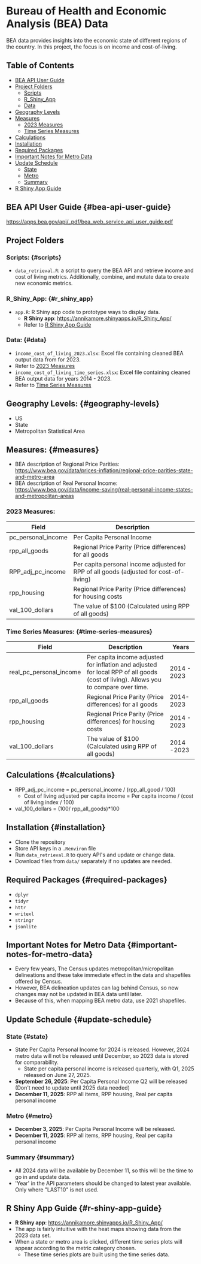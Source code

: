 # Bureau of Health and Economic Analysis (BEA) Data

BEA data provides insights into the economic state of different regions of the country. In this project, the focus is on income and cost-of-living.

## Table of Contents

-   [BEA API User Guide](#bea-api-user-guide)
-   [Project Folders](project-folders)
    -   [Scripts](#scripts)
    -   [R_Shiny_App](#r_shiny_app)
    -   [Data](#data)
-   [Geography Levels](#geography-levels)
-   [Measures](#measures)
    -   [2023 Measures](#2023-measures)
    -   [Time Series Measures](#time-series-measures)
-   [Calculations](#calculations)
-   [Installation](#installation)
-   [Required Packages](#required-packages)
-   [Important Notes for Metro Data](#important-notes-for-metro-data)
-   [Update Schedule](#update-schedule)
    -   [State](#state)
    -   [Metro](#metro)
    -   [Summary](#summary)
-   [R Shiny App Guide](#r-shiny-app-guide)

## BEA API User Guide {#bea-api-user-guide}

<https://apps.bea.gov/api/_pdf/bea_web_service_api_user_guide.pdf>

## Project Folders

### Scripts: {#scripts}

-   `data_retrieval.R`: a script to query the BEA API and retrieve income and cost of living metrics. Additionally, combine, and mutate data to create new economic metrics.

### R_Shiny_App: {#r_shiny_app}

-   `app.R`: R Shiny app code to prototype ways to display data.
    -   **R Shiny app**: <https://annikamore.shinyapps.io/R_Shiny_App/>
    -   Refer to [R Shiny App Guide](#r-shiny-app-guide)

### Data: {#data}

-   `income_cost_of_living_2023.xlsx`: Excel file containing cleaned BEA output data from for 2023.
-   Refer to [2023 Measures](#2023-measures)
-   `income_cost_of_living_time_series.xlsx`: Excel file containing cleaned BEA output data for years 2014 - 2023.
-   Refer to [Time Series Measures](#time-series-measures)

## Geography Levels: {#geography-levels}

-   US
-   State
-   Metropolitan Statistical Area

## Measures: {#measures}

-   BEA description of Regional Price Parities: <https://www.bea.gov/data/prices-inflation/regional-price-parities-state-and-metro-area>
-   BEA description of Real Personal Income: <https://www.bea.gov/data/income-saving/real-personal-income-states-and-metropolitan-areas>

### 2023 Measures:

| Field | Description |
|----|----|
| pc_personal_income | Per Capita Personal Income |
| rpp_all_goods | Regional Price Parity (Price differences) for all goods |
| RPP_adj_pc_income | Per capita personal income adjusted for RPP of all goods (adjusted for cost-of-living) |
| rpp_housing | Regional Price Parity (Price differences) for housing costs |
| val_100_dollars | The value of \$100 (Calculated using RPP of all goods) |

### Time Series Measures: {#time-series-measures}

| Field | Description | Years |
|----|----|----|
| real_pc_personal_income | Per capita income adjusted for inflation and adjusted for local RPP of all goods (cost of living). Allows you to compare over time. | 2014 - 2023 |
| rpp_all_goods | Regional Price Parity (Price differences) for all goods | 2014-2023 |
| rpp_housing | Regional Price Parity (Price differences) for housing costs | 2014 - 2023 |
| val_100_dollars | The value of \$100 (Calculated using RPP of all goods) | 2014 -2023 |

## Calculations {#calculations}

-   RPP_adj_pc_income = pc_personal_income / (rpp_all_good / 100)
    -   Cost of living adjusted per capita income = Per capita income / (cost of living index / 100)
-   val_100_dollars = (100/ rpp_all_goods)\*100

## Installation {#installation}

-   Clone the repository
-   Store API keys in a `.Renviron` file
-   Run `data_retrieval.R` to query API's and update or change data.
-   Download files from `data/` separately if no updates are needed.

## Required Packages {#required-packages}

-   `dplyr`
-   `tidyr`
-   `httr`
-   `writexl`
-   `stringr`
-   `jsonlite`

## Important Notes for Metro Data {#important-notes-for-metro-data}

-   Every few years, The Census updates metropolitan/micropolitan delineations and these take immediate effect in the data and shapefiles offered by Census.
-   However, BEA delineation updates can lag behind Census, so new changes may not be updated in BEA data until later.
-   Because of this, when mapping BEA metro data, use 2021 shapefiles.

## Update Schedule {#update-schedule}

### State {#state}

-   State Per Capita Personal Income for 2024 is released. However, 2024 metro data will not be released until December, so 2023 data is stored for comparability.
    -   State per capita personal income is released quarterly, with Q1, 2025 released on June 27, 2025.
-   **September 26, 2025**: Per Capita Personal Income Q2 will be released (Don't need to update until 2025 data needed)
-   **December 11, 2025**: RPP all items, RPP housing, Real per capita personal income

### Metro {#metro}

-   **December 3, 2025**: Per Capita Personal Income will be released.
-   **December 11, 2025**: RPP all items, RPP housing, Real per capita personal income

### Summary {#summary}

-   All 2024 data will be available by December 11, so this will be the time to go in and update data.
-   'Year' in the API parameters should be changed to latest year available. Only where "LAST10" is not used.

## R Shiny App Guide {#r-shiny-app-guide}

-   **R Shiny app**: <https://annikamore.shinyapps.io/R_Shiny_App/>
-   The app is fairly intuitive with the heat maps showing data from the 2023 data set.
-   When a state or metro area is clicked, different time series plots will appear according to the metric category chosen.
    -   These time series plots are built using the time series data.
